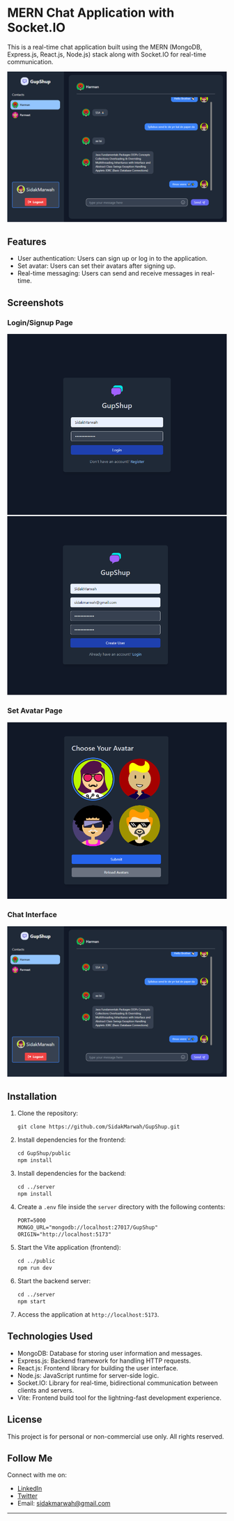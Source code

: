 
# MERN Chat Application with Socket.IO

This is a real-time chat application built using the MERN (MongoDB, Express.js, React.js, Node.js) stack along with Socket.IO for real-time communication.

![Chat Interface Screenshot](Chat.png)

## Features

- User authentication: Users can sign up or log in to the application.
- Set avatar: Users can set their avatars after signing up.
- Real-time messaging: Users can send and receive messages in real-time.

## Screenshots

### Login/Signup Page
![Login Page Screenshot](Login.png)
![Signup Page Screenshot](SignUp.png)

### Set Avatar Page
![Set Avatar Page Screenshot](SetAvatar.png)

### Chat Interface
![Chat Interface Screenshot](Chat.png)

## Installation

1. Clone the repository:
   ```
   git clone https://github.com/SidakMarwah/GupShup.git
   ```
2. Install dependencies for the frontend:
   ```
   cd GupShup/public
   npm install
   ```
3. Install dependencies for the backend:
   ```
   cd ../server
   npm install
   ```
4. Create a `.env` file inside the `server` directory with the following contents:
   ```
   PORT=5000
   MONGO_URL="mongodb://localhost:27017/GupShup"
   ORIGIN="http://localhost:5173"
   ```
5. Start the Vite application (frontend):
   ```
   cd ../public
   npm run dev
   ```
6. Start the backend server:
   ```
   cd ../server
   npm start
   ```
7. Access the application at `http://localhost:5173`.

## Technologies Used

- MongoDB: Database for storing user information and messages.
- Express.js: Backend framework for handling HTTP requests.
- React.js: Frontend library for building the user interface.
- Node.js: JavaScript runtime for server-side logic.
- Socket.IO: Library for real-time, bidirectional communication between clients and servers.
- Vite: Frontend build tool for the lightning-fast development experience.

## License

This project is for personal or non-commercial use only. All rights reserved.

## Follow Me

Connect with me on:

- [LinkedIn](https://www.linkedin.com/in/sidakmarwah/)
- [Twitter](https://twitter.com/sidakmarwah)
- Email: sidakmarwah@gmail.com

---